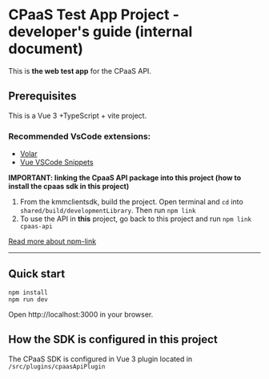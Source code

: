 # CPaaS Test App Project - developer's guide (internal document)

This is **the web test app** for the CPaaS API.

## Prerequisites 

This is a Vue 3 +TypeScript + vite project.

### Recommended VsCode extensions:
* [Volar](https://marketplace.visualstudio.com/items?itemName=johnsoncodehk.volar)
* [Vue VSCode Snippets](https://marketplace.visualstudio.com/items?itemName=sdras.vue-vscode-snippets)

**IMPORTANT: linking the CpaaS API package into this project (how to install the cpaas sdk in this project)**

1. From the kmmclientsdk, build the project. Open terminal and ``cd`` into ``shared/build/developmentLibrary``. Then run ``npm link``
2. To use the API in **this** project, go back to this project and run ``npm link cpaas-api``

[Read more about npm-link](https://docs.npmjs.com/cli/v8/commands/npm-link)

***

## Quick start
    npm install
    npm run dev
Open http://localhost:3000 in your browser.

## How the SDK is configured in this project
The CPaaS SDK is configured in Vue 3 plugin located in ``/src/plugins/cpaasApiPlugin``






